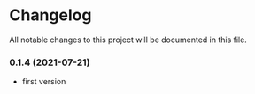 
# Changelog
All notable changes to this project will be documented in this file.

### 0.1.4 (2021-07-21)

- first version
